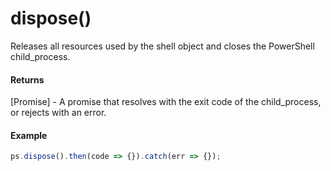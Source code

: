 # dispose()

Releases all resources used by the shell object and closes the PowerShell child_process.

#### Returns

[Promise] - A promise that resolves with the exit code of the child_process, or rejects with an error.    

#### Example

```javascript
ps.dispose().then(code => {}).catch(err => {});
```